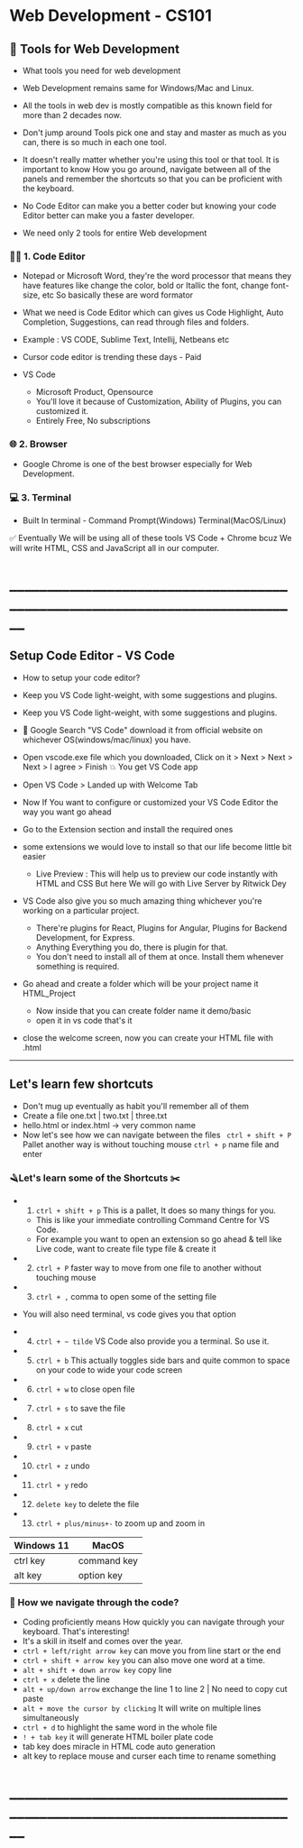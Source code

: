 # Web Development - CS101


## 🧶 Tools for Web Development

- What tools you need for web development
- Web Development remains same for Windows/Mac and Linux.

- All the tools in web dev is mostly compatible as this known field for more than 2 decades now.

- Don't jump around Tools pick one and stay and master as much as you can, there is so much in each one tool.

- It doesn't really matter whether you're using this tool or that tool. It is important to know How you go around, navigate between all of the panels and remember the shortcuts so that you can be proficient with the keyboard.

- No Code Editor can make you a better coder but knowing your code Editor better can make you a faster developer.

- We need only 2 tools for entire Web development
### 🧑‍💻 1. Code Editor

- Notepad or Microsoft Word, they're the word processor that means they have features like change the color, bold or Itallic the font, change font-size, etc So basically these are word formator
- What we need is Code Editor which can gives us Code Highlight, Auto Completion, Suggestions, can read through files and folders.
- Example : VS CODE, Sublime Text, Intellij, Netbeans etc
- Cursor code editor is trending these days - Paid

- VS Code
  - Microsoft Product, Opensource
  - You'll love it because of Customization, Ability of Plugins, you can customized it.
  - Entirely Free, No subscriptions


### 🌐 2. Browser

- Google Chrome is one of the best browser especially for Web Development.

### 💻 3. Terminal

- Built In terminal - Command Prompt(Windows) Terminal(MacOS/Linux)

✅ Eventually We will be using all of these tools VS Code + Chrome bcuz We will write HTML, CSS and JavaScript all in our computer.

# ____________________________________________________________________________

## Setup Code Editor - VS Code
- How to setup your code editor?
- Keep you VS Code light-weight, with some suggestions and plugins.
- Keep you VS Code light-weight, with some suggestions and plugins.
- 🔎 Google Search "VS Code" download it from official website on whichever OS(windows/mac/linux) you have.
- Open vscode.exe file which you downloaded, Click on it > Next > Next > Next > I agree > Finish 💥 You get VS Code app

- Open VS Code > Landed up with Welcome Tab
- Now If You want to configure or customized your VS Code Editor the way you want go ahead
- Go to the Extension section and install the required ones

- some extensions we would love to install so that our life become little bit easier
   - Live Preview : This will help us to preview our code instantly with HTML and CSS But here We will go with Live Server by Ritwick Dey

- VS Code also give you so much amazing thing whichever you're working on a particular project.
   - There're plugins for React, Plugins for Angular, Plugins for Backend Development, for Express.
   - Anything Everything you do, there is plugin for that.
   - You don't need to install all of them at once. Install them whenever something is required.

- Go ahead and create a folder which will be your project name it HTML_Project
   - Now inside that you can create folder name it demo/basic
   - open it in vs code that's it

- close the welcome screen, now you can create your HTML file with .html

---

## Let's learn few shortcuts 

- Don't mug up eventually as habit you'll remember all of them
- Create a file one.txt | two.txt | three.txt
- hello.html or index.html -> very common name
- Now let's see how we can navigate between the files ``` ctrl + shift + P``` Pallet another way is without touching mouse ```ctrl + p``` name file and enter 

### 🪒Let's learn some of the Shortcuts ✂️

- 1. ```ctrl + shift + p``` This is a pallet, It does so many things for you. 
  - This is like your immediate controlling Command Centre for VS Code.
  - For example you want to open an extension so go ahead & tell like Live code, want to create file type file & create it

- 2. ```ctrl + P``` faster way to move from one file to another without touching mouse

- 3. ```ctrl + ,``` comma to open some of the setting file

- You will also need terminal, vs code gives you that option 

- 4. ```ctrl + ~ tilde``` VS Code also provide you a terminal. So use it.

- 5. ```ctrl + b``` This actually toggles side bars and quite common to space on your code to wide your code screen

- 6. ```ctrl + w``` to close open file

- 7. ```ctrl + s``` to save the file

- 8. ```ctrl + x``` cut

- 9. ```ctrl + v``` paste

- 10. ```ctrl + z``` undo

- 11. ```ctrl + y``` redo

- 12. ```delete key``` to delete the file

- 13. ```ctrl + plus/minus+-``` to zoom up and zoom in



| Windows 11| MacOS |
|------------|----------|
| ctrl key	 | command key |
| alt key	   | option key  |


### 🚣 How we navigate through the code?

- Coding proficiently means How quickly you can navigate through your keyboard. That's interesting!
- It's a skill in itself and comes over the year.
- ```ctrl + left/right arrow key``` can move you from line start or the end
- ```ctrl + shift + arrow key``` you can also move one word at a time.
- ```alt + shift + down arrow key``` copy line
- ```ctrl + x``` delete the line
- ```alt + up/down arrow``` exchange the line 1 to line 2 | No need to copy cut paste
- ```alt + move the cursor by clicking``` It will write on multiple lines simultaneously
- ```ctrl + d``` to highlight the same word in the whole file 
- ```! + tab key``` it will generate HTML boiler plate code
- tab key does miracle in HTML code auto generation
- alt key to replace mouse and curser each time to rename something

# ____________________________________________________________________________
